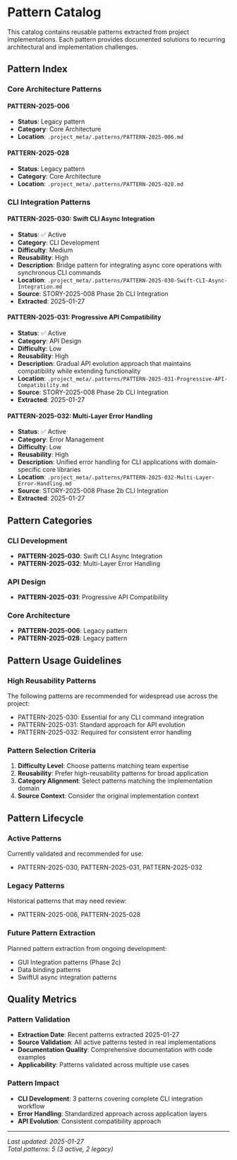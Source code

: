 # Pattern Catalog

This catalog contains reusable patterns extracted from project implementations. Each pattern provides documented solutions to recurring architectural and implementation challenges.

## Pattern Index

### Core Architecture Patterns

#### PATTERN-2025-006
- **Status**: Legacy pattern
- **Category**: Core Architecture
- **Location**: `.project_meta/.patterns/PATTERN-2025-006.md`

#### PATTERN-2025-028
- **Status**: Legacy pattern  
- **Category**: Core Architecture
- **Location**: `.project_meta/.patterns/PATTERN-2025-028.md`

### CLI Integration Patterns

#### PATTERN-2025-030: Swift CLI Async Integration
- **Status**: ✅ Active
- **Category**: CLI Development
- **Difficulty**: Medium
- **Reusability**: High
- **Description**: Bridge pattern for integrating async core operations with synchronous CLI commands
- **Location**: `.project_meta/.patterns/PATTERN-2025-030-Swift-CLI-Async-Integration.md`
- **Source**: STORY-2025-008 Phase 2b CLI Integration
- **Extracted**: 2025-01-27

#### PATTERN-2025-031: Progressive API Compatibility
- **Status**: ✅ Active
- **Category**: API Design
- **Difficulty**: Low
- **Reusability**: High
- **Description**: Gradual API evolution approach that maintains compatibility while extending functionality
- **Location**: `.project_meta/.patterns/PATTERN-2025-031-Progressive-API-Compatibility.md`
- **Source**: STORY-2025-008 Phase 2b CLI Integration
- **Extracted**: 2025-01-27

#### PATTERN-2025-032: Multi-Layer Error Handling
- **Status**: ✅ Active
- **Category**: Error Management
- **Difficulty**: Low
- **Reusability**: High
- **Description**: Unified error handling for CLI applications with domain-specific core libraries
- **Location**: `.project_meta/.patterns/PATTERN-2025-032-Multi-Layer-Error-Handling.md`
- **Source**: STORY-2025-008 Phase 2b CLI Integration
- **Extracted**: 2025-01-27

## Pattern Categories

### CLI Development
- **PATTERN-2025-030**: Swift CLI Async Integration
- **PATTERN-2025-032**: Multi-Layer Error Handling

### API Design
- **PATTERN-2025-031**: Progressive API Compatibility

### Core Architecture
- **PATTERN-2025-006**: Legacy pattern
- **PATTERN-2025-028**: Legacy pattern

## Pattern Usage Guidelines

### High Reusability Patterns
The following patterns are recommended for widespread use across the project:
- PATTERN-2025-030: Essential for any CLI command integration
- PATTERN-2025-031: Standard approach for API evolution
- PATTERN-2025-032: Required for consistent error handling

### Pattern Selection Criteria
1. **Difficulty Level**: Choose patterns matching team expertise
2. **Reusability**: Prefer high-reusability patterns for broad application
3. **Category Alignment**: Select patterns matching the implementation domain
4. **Source Context**: Consider the original implementation context

## Pattern Lifecycle

### Active Patterns
Currently validated and recommended for use:
- PATTERN-2025-030, PATTERN-2025-031, PATTERN-2025-032

### Legacy Patterns
Historical patterns that may need review:
- PATTERN-2025-006, PATTERN-2025-028

### Future Pattern Extraction
Planned pattern extraction from ongoing development:
- GUI Integration patterns (Phase 2c)
- Data binding patterns
- SwiftUI async integration patterns

## Quality Metrics

### Pattern Validation
- **Extraction Date**: Recent patterns extracted 2025-01-27
- **Source Validation**: All active patterns tested in real implementations
- **Documentation Quality**: Comprehensive documentation with code examples
- **Applicability**: Patterns validated across multiple use cases

### Pattern Impact
- **CLI Development**: 3 patterns covering complete CLI integration workflow
- **Error Handling**: Standardized approach across application layers
- **API Evolution**: Consistent compatibility approach

---
*Last updated: 2025-01-27*  
*Total patterns: 5 (3 active, 2 legacy)*
